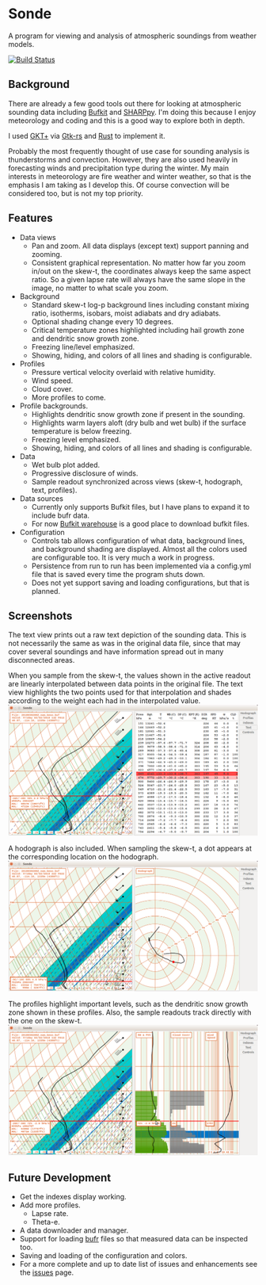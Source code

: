 # Sonde
A program for viewing and analysis of atmospheric soundings from weather models.

[![Build Status](https://travis-ci.org/rnleach/sonde.svg?branch=master)](https://travis-ci.org/rnleach/sonde)

## Background

There are already a few good tools out there for looking at atmospheric sounding data including
[Bufkit][bufkit] and [SHARPpy][sharppy]. I'm doing this because I enjoy meteorology and coding and 
this is a good way to explore both in depth.

I used [GKT+][gtk] via [Gtk-rs][gtkrs] and [Rust][rust] to implement it.

Probably the most frequently thought of use case for sounding analysis is thunderstorms and 
convection. However, they are also used heavily in forecasting winds and precipitation type during 
the winter. My main interests in meteorology are fire weather and winter weather, so that is the 
emphasis I am taking as I develop this. Of course convection will be considered too, but is not my
top priority.

## Features
 - Data views
   - Pan and zoom. All data displays (except text) support panning and zooming.
   - Consistent graphical representation. No matter how far you zoom in/out on the skew-t, the 
     coordinates always keep the same aspect ratio. So a given lapse rate will always have the same
     slope in the image, no matter to what scale you zoom. 
 - Background
   - Standard skew-t log-p background lines including constant mixing ratio, isotherms, isobars,
     moist adiabats and dry adiabats.
   - Optional shading change every 10 degrees.
   - Critical temperature zones highlighted including hail growth zone and dendritic snow growth
     zone.
   - Freezing line/level emphasized.
   - Showing, hiding, and colors of all lines and shading is configurable.
 - Profiles
   - Pressure vertical velocity overlaid with relative humidity.
   - Wind speed.
   - Cloud cover.
   - More profiles to come.
 - Profile backgrounds.
   - Highlights dendritic snow growth zone if present in the sounding.
   - Highlights warm layers aloft (dry bulb and wet bulb) if the surface temperature is below 
     freezing.
   - Freezing level emphasized.
   - Showing, hiding, and colors of all lines and shading is configurable.
 - Data
   - Wet bulb plot added.
   - Progressive disclosure of winds.
   - Sample readout synchronized across views (skew-t, hodograph, text, profiles).
 - Data sources
   - Currently only supports Bufkit files, but I have plans to expand it to include bufr data.
   - For now [Bufkit warehouse][warehouse] is a good place to download bufkit files.
 - Configuration
   - Controls tab allows configuration of what data, background lines, and background shading are 
     displayed. Almost all the colors used are configurable too. It is very much a work in progress.
   - Persistence from run to run has been implemented via a config.yml file that is saved every time
     the program shuts down.
   - Does not yet support saving and loading configurations, but that is planned.

## Screenshots

The text view prints out a raw text depiction of the sounding data. This is not necessarily the
same as was in the original data file, since that may cover several soundings and have information
spread out in many disconnected areas.  

When you sample from the skew-t, the values shown in the active readout are linearly interpolated 
between data points in the original file. The text view highlights the two points used for that
interpolation and shades according to the weight each had in the interpolated value.
![screenshot with the text view](./screenshots/Text.png)

A hodograph is also included. When sampling the skew-t, a dot appears at the corresponding location
on the hodograph.
![screenshot with hodograph view](./screenshots/Hodo.png)

The profiles highlight important levels, such as the dendritic snow growth zone shown in these
profiles. Also, the sample readouts track directly with the one on the skew-t.
![screenshot with profiles view](./screenshots/Profiles.png)

## Future Development
 - Get the indexes display working.
 - Add more profiles.
   - Lapse rate.
   - Theta-e.
 - A data downloader and manager.
 - Support for loading [bufr][bufr] files so that measured data can be inspected too.
 - Saving and loading of the configuration and colors.
 - For a more complete and up to date list of issues and enhancements see the [issues][issues] page.

[bufkit]:http://training.weather.gov/wdtd/tools/BUFKIT/index.php
[sharppy]:https://github.com/sharppy/SHARPpy
[gtk]:https://www.gtk.org/
[gtkrs]:http://gtk-rs.org/
[rust]:https://www.rust-lang.org/en-US/
[warehouse]:http://www.meteor.iastate.edu/~ckarsten/bufkit/data/
[bufr]:https://www.wmo.int/pages/prog/www/WDM/Guides/Guide-binary-1A.html
[issues]:https://github.com/rnleach/sonde/issues
